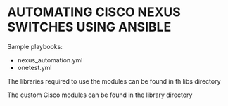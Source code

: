 AUTOMATING CISCO NEXUS SWITCHES USING ANSIBLE
===========================

Sample playbooks: 
* nexus_automation.yml
* onetest.yml

The libraries required to use the modules can be found in th libs directory

The custom Cisco modules can be found in the library directory